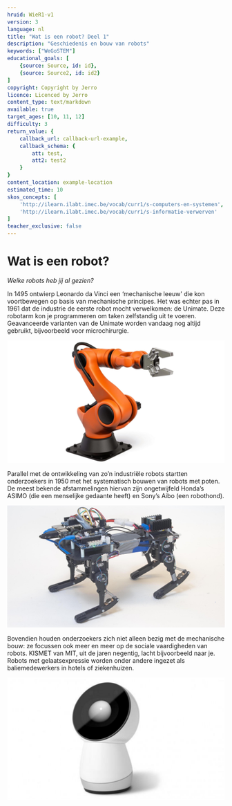 ```yaml
---
hruid: WieR1-v1
version: 3
language: nl
title: "Wat is een robot? Deel 1"
description: "Geschiedenis en bouw van robots"
keywords: ["WeGoSTEM"]
educational_goals: [
    {source: Source, id: id}, 
    {source: Source2, id: id2}
]
copyright: Copyright by Jerro
licence: Licenced by Jerro
content_type: text/markdown
available: true
target_ages: [10, 11, 12]
difficulty: 3
return_value: {
    callback_url: callback-url-example,
    callback_schema: {
        att: test,
        att2: test2
    }
}
content_location: example-location
estimated_time: 10
skos_concepts: [
    'http://ilearn.ilabt.imec.be/vocab/curr1/s-computers-en-systemen', 
    'http://ilearn.ilabt.imec.be/vocab/curr1/s-informatie-verwerven'
]
teacher_exclusive: false
---
```


# Wat is een robot?

*Welke robots heb jij al gezien?* 

In 1495 ontwierp Leonardo da Vinci een ‘mechanische leeuw' die kon voortbewegen op basis van mechanische principes. Het was echter pas in 1961 dat de industrie de eerste robot mocht verwelkomen: de Unimate. Deze robotarm kon je programmeren om taken zelfstandig uit te voeren. Geavanceerde varianten van de Unimate worden vandaag nog altijd gebruikt, bijvoorbeeld voor microchirurgie. 

![](embed/Robotarm.PNG "moderne robotarm")

Parallel met de ontwikkeling van zo’n industriële robots startten onderzoekers in 1950 met het systematisch bouwen van robots met poten. De meest bekende afstammelingen hiervan zijn ongetwijfeld Honda’s ASIMO (die een menselijke gedaante heeft) en Sony’s Aibo (een robothond).

![](embed/ASIMO.PNG "Asimo")

Bovendien houden onderzoekers zich niet alleen bezig met de mechanische bouw: ze focussen ook meer en meer op de sociale vaardigheden van robots. KISMET van MIT, uit de jaren negentig, lacht bijvoorbeeld naar je. Robots met gelaatsexpressie worden onder andere ingezet als baliemedewerkers in hotels of ziekenhuizen.

![](embed/Jibo.PNG "Jibo")